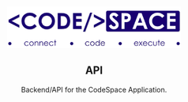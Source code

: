 # 

<div align="center">
<img src="./images/codespace.png" width="70%">
<h2>
<span>
API
</span>
</h2>

Backend/API for the CodeSpace Application.
